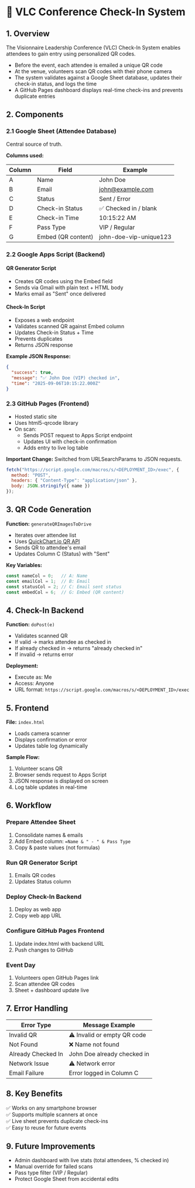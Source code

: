 # 📘 VLC Conference Check-In System

## 1. Overview

The Visionnaire Leadership Conference (VLC) Check-In System enables attendees to gain entry using personalized QR codes.

- Before the event, each attendee is emailed a unique QR code
- At the venue, volunteers scan QR codes with their phone camera
- The system validates against a Google Sheet database, updates their check-in status, and logs the time
- A GitHub Pages dashboard displays real-time check-ins and prevents duplicate entries

## 2. Components

### 2.1 Google Sheet (Attendee Database)

Central source of truth.

**Columns used:**

| Column | Field | Example |
|--------|--------|---------|
| A | Name | John Doe |
| B | Email | john@example.com |
| C | Status | Sent / Error |
| D | Check-in Status | ✅ Checked in / blank |
| E | Check-in Time | 10:15:22 AM |
| F | Pass Type | VIP / Regular |
| G | Embed (QR content) | john-doe-vip-unique123 |

### 2.2 Google Apps Script (Backend)

#### QR Generator Script
- Creates QR codes using the Embed field
- Sends via Gmail with plain text + HTML body
- Marks email as "Sent" once delivered

#### Check-In Script
- Exposes a web endpoint
- Validates scanned QR against Embed column
- Updates Check-in Status + Time
- Prevents duplicates
- Returns JSON response

**Example JSON Response:**
```json
{
  "success": true,
  "message": "✅ John Doe (VIP) checked in",
  "time": "2025-09-06T10:15:22.000Z"
}
```

### 2.3 GitHub Pages (Frontend)

- Hosted static site
- Uses html5-qrcode library
- On scan:
  - Sends POST request to Apps Script endpoint
  - Updates UI with check-in confirmation
  - Adds entry to live log table

**Important Change:**
Switched from URLSearchParams to JSON requests.

```javascript
fetch("https://script.google.com/macros/s/<DEPLOYMENT_ID>/exec", {
  method: "POST",
  headers: { "Content-Type": "application/json" },
  body: JSON.stringify({ name })
});
```

## 3. QR Code Generation

**Function:** `generateQRImagesToDrive`

- Iterates over attendee list
- Uses [QuickChart.io QR API](https://quickchart.io/)
- Sends QR to attendee's email
- Updates Column C (Status) with "Sent"

**Key Variables:**
```javascript
const nameCol = 0;   // A: Name
const emailCol = 1;  // B: Email
const statusCol = 2; // C: Email sent status
const embedCol = 6;  // G: Embed (QR content)
```

## 4. Check-In Backend

**Function:** `doPost(e)`

- Validates scanned QR
- If valid → marks attendee as checked in
- If already checked in → returns "already checked in"
- If invalid → returns error

**Deployment:**
- Execute as: Me
- Access: Anyone
- URL format: `https://script.google.com/macros/s/<DEPLOYMENT_ID>/exec`

## 5. Frontend

**File:** `index.html`

- Loads camera scanner
- Displays confirmation or error
- Updates table log dynamically

**Sample Flow:**
1. Volunteer scans QR
2. Browser sends request to Apps Script
3. JSON response is displayed on screen
4. Log table updates in real-time

## 6. Workflow

### Prepare Attendee Sheet
1. Consolidate names & emails
2. Add Embed column: `=Name & " - " & Pass Type`
3. Copy & paste values (not formulas)

### Run QR Generator Script
1. Emails QR codes
2. Updates Status column

### Deploy Check-In Backend
1. Deploy as web app
2. Copy web app URL

### Configure GitHub Pages Frontend
1. Update index.html with backend URL
2. Push changes to GitHub

### Event Day
1. Volunteers open GitHub Pages link
2. Scan attendee QR codes
3. Sheet + dashboard update live

## 7. Error Handling

| Error Type | Message Example |
|------------|-----------------|
| Invalid QR | ⚠ Invalid or empty QR code |
| Not Found | ❌ Name not found |
| Already Checked In | John Doe already checked in |
| Network Issue | ⚠ Network error |
| Email Failure | Error logged in Column C |

## 8. Key Benefits

✅ Works on any smartphone browser  
✅ Supports multiple scanners at once  
✅ Live sheet prevents duplicate check-ins  
✅ Easy to reuse for future events  

## 9. Future Improvements

- Admin dashboard with live stats (total attendees, % checked in)
- Manual override for failed scans
- Pass type filter (VIP / Regular)
- Protect Google Sheet from accidental edits